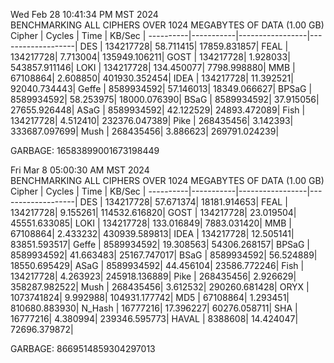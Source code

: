 
Wed Feb 28 10:41:34 PM MST 2024   
BENCHMARKING ALL CIPHERS OVER 1024 MEGABYTES OF DATA (1.00 GB)
Cipher    |    Cycles |            Time |            KB/Sec |
----------|-----------|-----------------|-------------------|
DES       |  134217728|        58.711415|       17859.831857|
FEAL      |  134217728|         7.713004|      135949.106211|
GOST      |  134217728|         1.928033|      543857.911146|
LOKI      |  134217728|       134.450077|        7798.998880|
MMB       |   67108864|         2.608850|      401930.352454|
IDEA      |  134217728|        11.392521|       92040.734443|
Geffe     | 8589934592|        57.146013|       18349.066627|
BPSaG     | 8589934592|        58.253975|       18000.076390|
BSaG      | 8589934592|        37.915056|       27655.926448|
ASaG      | 8589934592|        42.122529|       24893.472089|
Fish      |  134217728|         4.512410|      232376.047389|
Pike      |  268435456|         3.142393|      333687.097699|
Mush      |  268435456|         3.886623|      269791.024239|


GARBAGE: 16583899001673198449

Fri Mar  8 05:00:30 AM MST 2024   
BENCHMARKING ALL CIPHERS OVER 1024 MEGABYTES OF DATA (1.00 GB)
Cipher    |    Cycles |            Time |            KB/Sec |
----------|-----------|-----------------|-------------------|
DES       |  134217728|        57.671374|       18181.914653|
FEAL      |  134217728|         9.155261|      114532.616820|
GOST      |  134217728|        23.019504|       45551.633085|
LOKI      |  134217728|       133.016849|        7883.031420|
MMB       |   67108864|         2.433232|      430939.589813|
IDEA      |  134217728|        12.505141|       83851.593517|
Geffe     | 8589934592|        19.308563|       54306.268157|
BPSaG     | 8589934592|        41.663483|       25167.747017|
BSaG      | 8589934592|        56.524889|       18550.695429|
ASaG      | 8589934592|        44.456104|       23586.772246|
Fish      |  134217728|         4.263923|      245918.136889|
Pike      |  268435456|         2.926629|      358287.982522|
Mush      |  268435456|         3.612532|      290260.681428|
ORYX      | 1073741824|         9.992988|      104931.177742|
MD5       |   67108864|         1.293451|      810680.883930|
N_Hash    |   16777216|        17.396227|       60276.058711|
SHA       |   16777216|         4.380994|      239346.595773|
HAVAL     |    8388608|        14.424047|       72696.379872|


GARBAGE: 8669514859304297013

